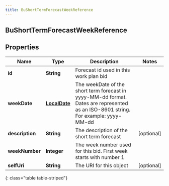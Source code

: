```yaml
---
title: BuShortTermForecastWeekReference
---
```

## BuShortTermForecastWeekReference


## Properties

| Name | Type | Description | Notes |
| ------------ | ------------- | ------------- | ------------- |
| **id** | <!----><!---->**String**<!----> | Forecast id used in this work plan bid |  |
| **weekDate** | <!----><!---->[**LocalDate**](LocalDate.html)<!----> | The weekDate of the short term forecast in yyyy-MM-dd format. Dates are represented as an ISO-8601 string. For example: yyyy-MM-dd |  |
| **description** | <!----><!---->**String**<!----> | The description of the short term forecast |  [optional] |
| **weekNumber** | <!----><!---->**Integer**<!----> | The week number used for this bid. First week starts with number 1 |  |
| **selfUri** | <!----><!---->**String**<!----> | The URI for this object |  [optional] |
{: class="table table-striped"}



